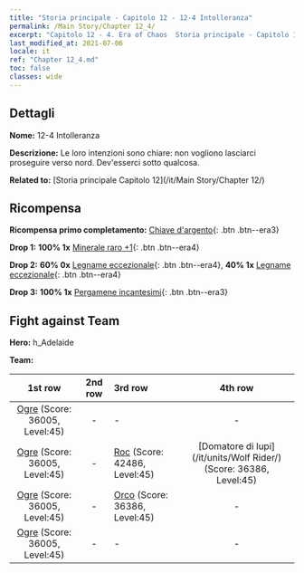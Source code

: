 ```yaml
---
title: "Storia principale - Capitolo 12 - 12-4 Intolleranza"
permalink: /Main Story/Chapter 12_4/
excerpt: "Capitolo 12 - 4. Era of Chaos  Storia principale - Capitolo 12_4. 12-4 Intolleranza"
last_modified_at: 2021-07-06
locale: it
ref: "Chapter 12_4.md"
toc: false
classes: wide
---
```


## Dettagli

 **Nome:** 12-4 Intolleranza

 **Descrizione:** Le loro intenzioni sono chiare: non vogliono lasciarci proseguire verso nord. Dev'esserci sotto qualcosa.

 **Related to:** [Storia principale Capitolo 12](/it/Main Story/Chapter 12/)

## Ricompensa

 **Ricompensa primo completamento:** [Chiave d'argento](/ItemsIT/con_693/){: .btn .btn--era3}

 **Drop 1:** **100% 1x** [Minerale raro +1](/ItemsIT/mat_40/){: .btn .btn--era4}

 **Drop 2:** **60% 0x** [Legname eccezionale](/ItemsIT/mat_34/){: .btn .btn--era4}, **40% 1x** [Legname eccezionale](/ItemsIT/mat_34/){: .btn .btn--era4}

 **Drop 3:** **100% 1x** [Pergamene incantesimi](/ItemsIT/con_694/){: .btn .btn--era3}


## Fight against Team
 **Hero:** h_Adelaide

 **Team:**


  | 1st row | 2nd row | 3rd row | 4th row |
  |:----:|:----:|:----|:----:|
  | [Ogre](/it/units/Ogre/) (Score: 36005, Level:45)  | - | - | - |
  | [Ogre](/it/units/Ogre/) (Score: 36005, Level:45)  | - | [Roc](/it/units/Roc/) (Score: 42486, Level:45)  | [Domatore di lupi](/it/units/Wolf Rider/) (Score: 36386, Level:45)  |
  | [Ogre](/it/units/Ogre/) (Score: 36005, Level:45)  | - | [Orco](/it/units/Orc/) (Score: 36386, Level:45)  | - |
  | [Ogre](/it/units/Ogre/) (Score: 36005, Level:45)  | - | - | - |


